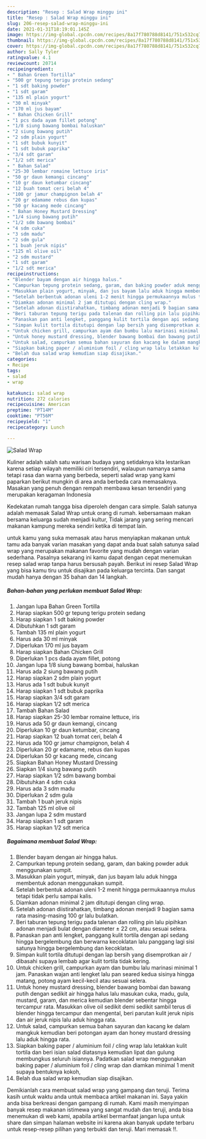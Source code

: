```yaml
---
description: "Resep : Salad Wrap minggu ini"
title: "Resep : Salad Wrap minggu ini"
slug: 206-resep-salad-wrap-minggu-ini
date: 2021-01-31T18:19:01.145Z
image: https://img-global.cpcdn.com/recipes/8a17f780788d8141/751x532cq70/salad-wrap-foto-resep-utama.jpg
thumbnail: https://img-global.cpcdn.com/recipes/8a17f780788d8141/751x532cq70/salad-wrap-foto-resep-utama.jpg
cover: https://img-global.cpcdn.com/recipes/8a17f780788d8141/751x532cq70/salad-wrap-foto-resep-utama.jpg
author: Sally Tyler
ratingvalue: 4.1
reviewcount: 20714
recipeingredient:
- " Bahan Green Tortilla"
- "500 gr tepung terigu protein sedang"
- "1 sdt baking powder"
- "1 sdt garam"
- "135 ml plain yogurt"
- "30 ml minyak"
- "170 ml jus bayam"
- " Bahan Chicken Grill"
- "1 pcs dada ayam fillet potong"
- "1/8 siung bawang bombai haluskan"
- "2 siung bawang putih"
- "2 sdm plain yogurt"
- "1 sdt bubuk kunyit"
- "1 sdt bubuk paprika"
- "3/4 sdt garam"
- "1/2 sdt merica"
- " Bahan Salad"
- "25-30 lembar romaine lettuce iris"
- "50 gr daun kemangi cincang"
- "10 gr daun ketumbar cincang"
- "12 buah tomat ceri belah 4"
- "100 gr jamur champignon belah 4"
- "20 gr edamame rebus dan kupas"
- "50 gr kacang mede cincang"
- " Bahan Honey Mustard Dressing"
- "1/4 siung bawang putih"
- "1/2 sdm bawang bombai"
- "4 sdm cuka"
- "3 sdm madu"
- "2 sdm gula"
- "1 buah jeruk nipis"
- "125 ml olive oil"
- "2 sdm mustard"
- "1 sdt garam"
- "1/2 sdt merica"
recipeinstructions:
- "Blender bayam dengan air hingga halus."
- "Campurkan tepung protein sedang, garam, dan baking powder aduk menggunakan sumpit."
- "Masukkan plain yogurt, minyak, dan jus bayam lalu aduk hingga membentuk adonan menggunakan sumpit."
- "Setelah berbentuk adonan uleni 1-2 menit hingga permukaannya mulus tetapi tidak perlu sampai kalis."
- "Diamkan adonan minimal 2 jam ditutupi dengan cling wrap."
- "Setelah adonan diistirahatkan, timbang adonan menjadi 9 bagian sama rata masing-masing 100 gr lalu bulatkan."
- "Beri taburan tepung terigu pada talenan dan rolling pin lalu pipihkan adonan menjadi bulat dengan diameter ± 22 cm, atau sesuai selera."
- "Panaskan pan anti lengket, panggang kulit tortila dengan api sedang hingga bergelembung dan berwarna kecoklatan lalu panggang lagi sisi satunya hingga bergelembung dan kecoklatan."
- "Simpan kulit tortila ditutupi dengan lap bersih yang disemprotkan air / dibasahi supaya lembab agar kulit tortila tidak kering."
- "Untuk chicken grill, campurkan ayam dan bumbu lalu marinasi minimal 1 jam. Panaskan wajan anti lengket lalu pan seared kedua sisinya hingga matang, potong ayam kecil-kecil atau sesuai selera."
- "Untuk honey mustard dressing, blender bawang bombai dan bawang putih dengan sedikit air hingga halus lalu masukan cuka, madu, gula, mustard, garam, dan merica kemudian blender sebentar hingga tercampur rata. Masukkan olive oil sedikit demi sedikit sambil terus di blender hingga tercampur dan mengental, beri parutan kulit jeruk nipis dan air jeruk nipis lalu aduk hingga rata."
- "Untuk salad, campurkan semua bahan sayuran dan kacang ke dalam mangkuk kemudian beri potongan ayam dan honey mustard dressing lalu aduk hingga rata."
- "Siapkan baking paper / aluminium foil / cling wrap lalu letakkan kulit tortila dan beri isian salad diatasnya kemudian lipat dan gulung membungkus seluruh isiannya. Padatkan salad wrap menggunakan baking paper / aluminium foil / cling wrap dan diamkan minimal 1 menit supaya bentuknya kokoh,"
- "Belah dua salad wrap kemudian siap disajikan."
categories:
- Recipe
tags:
- salad
- wrap

katakunci: salad wrap 
nutrition: 272 calories
recipecuisine: American
preptime: "PT14M"
cooktime: "PT56M"
recipeyield: "1"
recipecategory: Lunch

---
```



![Salad Wrap](https://img-global.cpcdn.com/recipes/8a17f780788d8141/751x532cq70/salad-wrap-foto-resep-utama.jpg)

Kuliner adalah salah satu warisan budaya yang setidaknya kita lestarikan karena setiap wilayah memiliki ciri tersendiri, walaupun namanya sama tetapi rasa dan warna yang berbeda, seperti salad wrap yang kami paparkan berikut mungkin di area anda berbeda cara memasaknya. Masakan yang penuh dengan rempah membawa kesan tersendiri yang merupakan keragaman Indonesia



Kedekatan rumah tangga bisa diperoleh dengan cara simple. Salah satunya adalah memasak Salad Wrap untuk orang di rumah. kebersamaan makan bersama keluarga sudah menjadi kultur, Tidak jarang yang sering mencari makanan kampung mereka sendiri ketika di tempat lain.

untuk kamu yang suka memasak atau harus menyiapkan makanan untuk tamu ada banyak varian masakan yang dapat anda buat salah satunya salad wrap yang merupakan makanan favorite yang mudah dengan varian sederhana. Pasalnya sekarang ini kamu dapat dengan cepat menemukan resep salad wrap tanpa harus bersusah payah.
Berikut ini resep Salad Wrap yang bisa kamu tiru untuk disajikan pada keluarga tercinta. Dan sangat mudah hanya dengan 35 bahan dan 14 langkah.


<!--inarticleads1-->

##### Bahan-bahan yang perlukan membuat Salad Wrap:

1. Jangan lupa  Bahan Green Tortilla
1. Harap siapkan 500 gr tepung terigu protein sedang
1. Harap siapkan 1 sdt baking powder
1. Dibutuhkan 1 sdt garam
1. Tambah 135 ml plain yogurt
1. Harus ada 30 ml minyak
1. Diperlukan 170 ml jus bayam
1. Harap siapkan  Bahan Chicken Grill
1. Diperlukan 1 pcs dada ayam fillet, potong
1. Jangan lupa 1/8 siung bawang bombai, haluskan
1. Harus ada 2 siung bawang putih
1. Harap siapkan 2 sdm plain yogurt
1. Harus ada 1 sdt bubuk kunyit
1. Harap siapkan 1 sdt bubuk paprika
1. Harap siapkan 3/4 sdt garam
1. Harap siapkan 1/2 sdt merica
1. Tambah  Bahan Salad
1. Harap siapkan 25-30 lembar romaine lettuce, iris
1. Harus ada 50 gr daun kemangi, cincang
1. Diperlukan 10 gr daun ketumbar, cincang
1. Harap siapkan 12 buah tomat ceri, belah 4
1. Harus ada 100 gr jamur champignon, belah 4
1. Diperlukan 20 gr edamame, rebus dan kupas
1. Diperlukan 50 gr kacang mede, cincang
1. Siapkan  Bahan Honey Mustard Dressing
1. Siapkan 1/4 siung bawang putih
1. Harap siapkan 1/2 sdm bawang bombai
1. Dibutuhkan 4 sdm cuka
1. Harus ada 3 sdm madu
1. Diperlukan 2 sdm gula
1. Tambah 1 buah jeruk nipis
1. Tambah 125 ml olive oil
1. Jangan lupa 2 sdm mustard
1. Harap siapkan 1 sdt garam
1. Harap siapkan 1/2 sdt merica




<!--inarticleads2-->

##### Bagaimana membuat  Salad Wrap:

1. Blender bayam dengan air hingga halus.
1. Campurkan tepung protein sedang, garam, dan baking powder aduk menggunakan sumpit.
1. Masukkan plain yogurt, minyak, dan jus bayam lalu aduk hingga membentuk adonan menggunakan sumpit.
1. Setelah berbentuk adonan uleni 1-2 menit hingga permukaannya mulus tetapi tidak perlu sampai kalis.
1. Diamkan adonan minimal 2 jam ditutupi dengan cling wrap.
1. Setelah adonan diistirahatkan, timbang adonan menjadi 9 bagian sama rata masing-masing 100 gr lalu bulatkan.
1. Beri taburan tepung terigu pada talenan dan rolling pin lalu pipihkan adonan menjadi bulat dengan diameter ± 22 cm, atau sesuai selera.
1. Panaskan pan anti lengket, panggang kulit tortila dengan api sedang hingga bergelembung dan berwarna kecoklatan lalu panggang lagi sisi satunya hingga bergelembung dan kecoklatan.
1. Simpan kulit tortila ditutupi dengan lap bersih yang disemprotkan air / dibasahi supaya lembab agar kulit tortila tidak kering.
1. Untuk chicken grill, campurkan ayam dan bumbu lalu marinasi minimal 1 jam. Panaskan wajan anti lengket lalu pan seared kedua sisinya hingga matang, potong ayam kecil-kecil atau sesuai selera.
1. Untuk honey mustard dressing, blender bawang bombai dan bawang putih dengan sedikit air hingga halus lalu masukan cuka, madu, gula, mustard, garam, dan merica kemudian blender sebentar hingga tercampur rata. Masukkan olive oil sedikit demi sedikit sambil terus di blender hingga tercampur dan mengental, beri parutan kulit jeruk nipis dan air jeruk nipis lalu aduk hingga rata.
1. Untuk salad, campurkan semua bahan sayuran dan kacang ke dalam mangkuk kemudian beri potongan ayam dan honey mustard dressing lalu aduk hingga rata.
1. Siapkan baking paper / aluminium foil / cling wrap lalu letakkan kulit tortila dan beri isian salad diatasnya kemudian lipat dan gulung membungkus seluruh isiannya. Padatkan salad wrap menggunakan baking paper / aluminium foil / cling wrap dan diamkan minimal 1 menit supaya bentuknya kokoh,
1. Belah dua salad wrap kemudian siap disajikan.




Demikianlah cara membuat salad wrap yang gampang dan teruji. Terima kasih untuk waktu anda untuk membaca artikel makanan ini. Saya yakin anda bisa berkreasi dengan gampang di rumah. Kami masih menyimpan banyak resep makanan istimewa yang sangat mudah dan teruji, anda bisa menemukan di web kami, apabila artikel bermanfaat jangan lupa untuk share dan simpan halaman website ini karena akan banyak update terbaru untuk resep-resep pilihan yang terbukti dan teruji. Mari memasak !!. 
